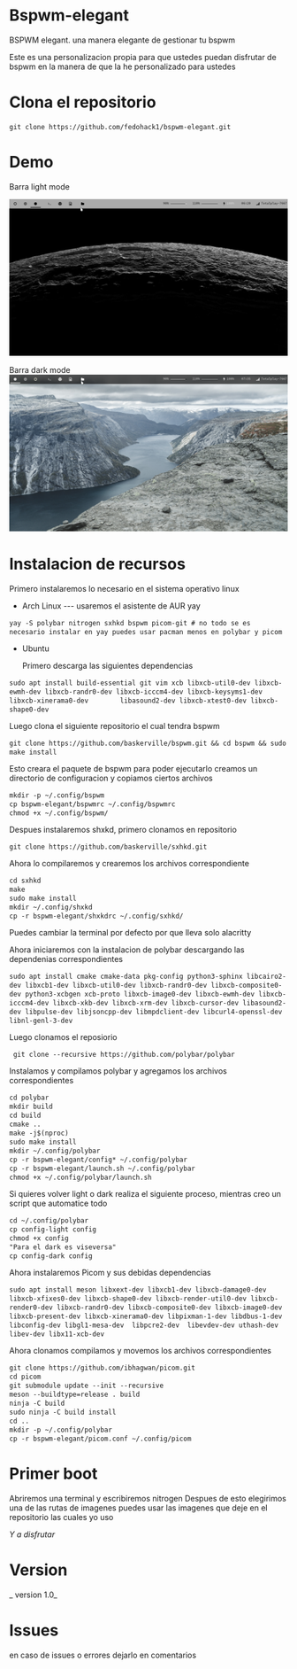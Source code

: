 # Bspwm-elegant
BSPWM elegant. una manera elegante de gestionar tu bspwm

Este es una personalizacion propia para que ustedes puedan disfrutar de bspwm en la manera de que la he personalizado para ustedes

# Clona el repositorio
```
git clone https://github.com/fedohack1/bspwm-elegant.git
```

# Demo
Barra light mode

 ![alt text](https://raw.githubusercontent.com/fedohack1/bspwm-elegant/main/lightbar.png)

Barra dark mode
 ![alt text](https://raw.githubusercontent.com/fedohack1/bspwm-elegant/main/darkbar.png)
# Instalacion de recursos

Primero instalaremos lo necesario en el sistema operativo linux

 - Arch Linux --- usaremos el asistente de AUR yay
 ```
 yay -S polybar nitrogen sxhkd bspwm picom-git # no todo se es necesario instalar en yay puedes usar pacman menos en polybar y picom
 ```
 - Ubuntu
   
   Primero descarga las siguientes dependencias
  ```
  sudo apt install build-essential git vim xcb libxcb-util0-dev libxcb-ewmh-dev libxcb-randr0-dev libxcb-icccm4-dev libxcb-keysyms1-dev libxcb-xinerama0-dev        libasound2-dev libxcb-xtest0-dev libxcb-shape0-dev 
  ```
  Luego clona el siguiente repositorio el cual tendra bspwm
  ```
  git clone https://github.com/baskerville/bspwm.git && cd bspwm && sudo make install
  ```
   Esto creara el paquete de bspwm para poder ejecutarlo
   creamos un directorio de configuracion y copiamos ciertos archivos
   ```
   mkdir -p ~/.config/bspwm
   cp bspwm-elegant/bspwmrc ~/.config/bspwmrc
   chmod +x ~/.config/bspwm/
   ```
   Despues instalaremos shxkd, primero clonamos en repositorio
   ```
   git clone https://github.com/baskerville/sxhkd.git
   ```
   Ahora lo compilaremos y crearemos los archivos correspondiente
   ```
   cd sxhkd
   make
   sudo make install
   mkdir ~/.config/shxkd
   cp -r bspwm-elegant/shxkdrc ~/.config/sxhkd/
   ```
   Puedes cambiar la terminal por defecto por que lleva solo alacritty
   
   Ahora iniciaremos con la instalacion de polybar descargando las dependenias correspondientes
   ```
   sudo apt install cmake cmake-data pkg-config python3-sphinx libcairo2-dev libxcb1-dev libxcb-util0-dev libxcb-randr0-dev libxcb-composite0-dev python3-xcbgen xcb-proto libxcb-image0-dev libxcb-ewmh-dev libxcb-icccm4-dev libxcb-xkb-dev libxcb-xrm-dev libxcb-cursor-dev libasound2-dev libpulse-dev libjsoncpp-dev libmpdclient-dev libcurl4-openssl-dev libnl-genl-3-dev
   ```
   Luego clonamos el reposiorio
   ```
    git clone --recursive https://github.com/polybar/polybar
   ```
   Instalamos y compilamos polybar y agregamos los archivos correspondientes
   ```
   cd polybar
   mkdir build
   cd build
   cmake ..
   make -j$(nproc)
   sudo make install
   mkdir ~/.config/polybar
   cp -r bspwm-elegant/config* ~/.config/polybar
   cp -r bspwm-elegant/launch.sh ~/.config/polybar
   chmod +x ~/.config/polybar/launch.sh
   ```
   Si quieres volver light o dark realiza el siguiente proceso, mientras creo un script que automatice todo
   ```
   cd ~/.config/polybar
   cp config-light config
   chmod +x config
   "Para el dark es viseversa"
   cp config-dark config
   ```
   Ahora instalaremos Picom y sus debidas dependencias
   ```
   sudo apt install meson libxext-dev libxcb1-dev libxcb-damage0-dev libxcb-xfixes0-dev libxcb-shape0-dev libxcb-render-util0-dev libxcb-render0-dev libxcb-randr0-dev libxcb-composite0-dev libxcb-image0-dev libxcb-present-dev libxcb-xinerama0-dev libpixman-1-dev libdbus-1-dev libconfig-dev libgl1-mesa-dev  libpcre2-dev  libevdev-dev uthash-dev libev-dev libx11-xcb-dev
   ```
   Ahora clonamos compilamos y movemos los archivos correspondientes
   ```
   git clone https://github.com/ibhagwan/picom.git
   cd picom
   git submodule update --init --recursive
   meson --buildtype=release . build
   ninja -C build
   sudo ninja -C build install
   cd ..
   mkdir -p ~/.config/polybar
   cp -r bspwm-elegant/picom.conf ~/.config/picom
   ```
   # Primer boot
   Abriremos una terminal y escribiremos nitrogen
   Despues de esto elegirimos una de las rutas de imagenes
   puedes usar las imagenes que deje en el repositorio las cuales yo uso
   
   _Y a disfrutar_
   
   # Version 
   _ version 1.0_
   
   # Issues
   
  en caso de issues o errores dejarlo en comentarios
